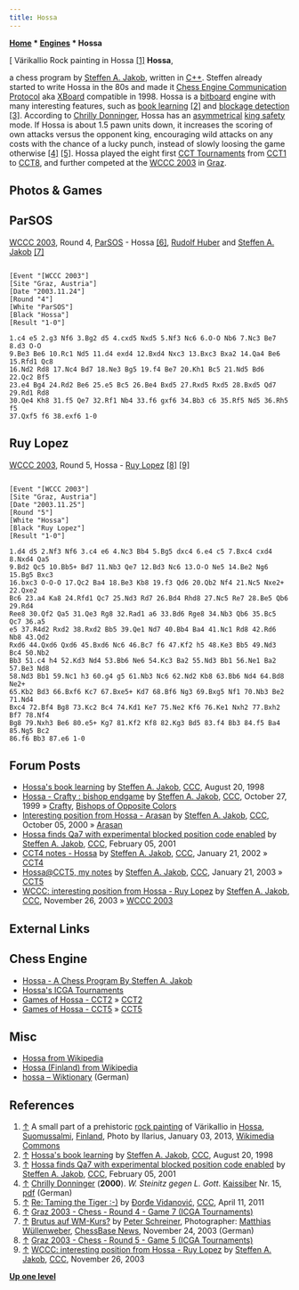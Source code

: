 ```yaml
---
title: Hossa
---
```

**[Home](Home "Home") * [Engines](Engines "Engines") * Hossa**

\[ Värikallio Rock painting in Hossa <a id="cite-note-1" href="#cite-ref-1">[1]</a>
**Hossa**,

a chess program by [Steffen A. Jakob](Steffen_A._Jakob "Steffen A. Jakob"), written in [C++](Cpp "Cpp"). Steffen already started to write Hossa in the 80s and made it [Chess Engine Communication Protocol](Chess_Engine_Communication_Protocol "Chess Engine Communication Protocol") aka [XBoard](XBoard "XBoard") compatible in 1998. Hossa is a [bitboard](Bitboards "Bitboards") engine with many interesting features, such as [book learning](Book_Learning "Book Learning") <a id="cite-note-2" href="#cite-ref-2">[2]</a> and [blockage detection](Blockage_Detection "Blockage Detection") <a id="cite-note-3" href="#cite-ref-3">[3]</a>.
According to [Chrilly Donninger](Chrilly_Donninger "Chrilly Donninger"), Hossa has an [asymmetrical](Asymmetric_Evaluation "Asymmetric Evaluation") [king safety](King_Safety "King Safety") mode. If Hossa is about 1.5 pawn units down, it increases the scoring of own attacks versus the opponent king, encouraging wild attacks on any costs with the chance of a lucky punch, instead of slowly loosing the game otherwise <a id="cite-note-4" href="#cite-ref-4">[4]</a> <a id="cite-note-5" href="#cite-ref-5">[5]</a>.
Hossa played the eight first [CCT Tournaments](CCT_Tournaments "CCT Tournaments") from [CCT1](CCT1 "CCT1") to [CCT8](CCT8 "CCT8"), and further competed at the [WCCC 2003](WCCC_2003 "WCCC 2003") in [Graz](https://en.wikipedia.org/wiki/Graz).

## Photos & Games

## ParSOS

[](https://de.chessbase.com/post/brutus-auf-wm-kurs-)
[WCCC 2003](WCCC_2003 "WCCC 2003"), Round 4, [ParSOS](ParSOS "ParSOS") - Hossa <a id="cite-note-6" href="#cite-ref-6">[6]</a>, [Rudolf Huber](Rudolf_Huber "Rudolf Huber") and [Steffen A. Jakob](Steffen_A._Jakob "Steffen A. Jakob") <a id="cite-note-7" href="#cite-ref-7">[7]</a>

```

[Event "[WCCC 2003"]
[Site "Graz, Austria"]
[Date "2003.11.24"]
[Round "4"]
[White "ParSOS"]
[Black "Hossa"]
[Result "1-0"]

1.c4 e5 2.g3 Nf6 3.Bg2 d5 4.cxd5 Nxd5 5.Nf3 Nc6 6.O-O Nb6 7.Nc3 Be7 8.d3 O-O 
9.Be3 Be6 10.Rc1 Nd5 11.d4 exd4 12.Bxd4 Nxc3 13.Bxc3 Bxa2 14.Qa4 Be6 15.Rfd1 Qc8 
16.Nd2 Rd8 17.Nc4 Bd7 18.Ne3 Bg5 19.f4 Be7 20.Kh1 Bc5 21.Nd5 Bd6 22.Qc2 Bf5 
23.e4 Bg4 24.Rd2 Be6 25.e5 Bc5 26.Be4 Bxd5 27.Rxd5 Rxd5 28.Bxd5 Qd7 29.Rd1 Rd8 
30.Qe4 Kh8 31.f5 Qe7 32.Rf1 Nb4 33.f6 gxf6 34.Bb3 c6 35.Rf5 Nd5 36.Rh5 f5 
37.Qxf5 f6 38.exf6 1-0 

```

## Ruy Lopez

[WCCC 2003](WCCC_2003 "WCCC 2003"), Round 5, Hossa - [Ruy Lopez](Ruy_Lopez "Ruy Lopez") <a id="cite-note-8" href="#cite-ref-8">[8]</a> <a id="cite-note-9" href="#cite-ref-9">[9]</a>

```

[Event "[WCCC 2003"]
[Site "Graz, Austria"]
[Date "2003.11.25"]
[Round "5"]
[White "Hossa"]
[Black "Ruy Lopez"]
[Result "1-0"]

1.d4 d5 2.Nf3 Nf6 3.c4 e6 4.Nc3 Bb4 5.Bg5 dxc4 6.e4 c5 7.Bxc4 cxd4 8.Nxd4 Qa5 
9.Bd2 Qc5 10.Bb5+ Bd7 11.Nb3 Qe7 12.Bd3 Nc6 13.O-O Ne5 14.Be2 Ng6 15.Bg5 Bxc3 
16.bxc3 O-O-O 17.Qc2 Ba4 18.Be3 Kb8 19.f3 Qd6 20.Qb2 Nf4 21.Nc5 Nxe2+ 22.Qxe2 
Bc6 23.a4 Ka8 24.Rfd1 Qc7 25.Nd3 Rd7 26.Bd4 Rhd8 27.Nc5 Re7 28.Be5 Qb6 29.Rd4 
Ree8 30.Qf2 Qa5 31.Qe3 Rg8 32.Rad1 a6 33.Bd6 Rge8 34.Nb3 Qb6 35.Bc5 Qc7 36.a5 
e5 37.R4d2 Rxd2 38.Rxd2 Bb5 39.Qe1 Nd7 40.Bb4 Ba4 41.Nc1 Rd8 42.Rd6 Nb8 43.Qd2 
Rxd6 44.Qxd6 Qxd6 45.Bxd6 Nc6 46.Bc7 f6 47.Kf2 h5 48.Ke3 Bb5 49.Nd3 Bc4 50.Nb2 
Bb3 51.c4 h4 52.Kd3 Nd4 53.Bb6 Ne6 54.Kc3 Ba2 55.Nd3 Bb1 56.Ne1 Ba2 57.Be3 Nd8 
58.Nd3 Bb1 59.Nc1 h3 60.g4 g5 61.Nb3 Nc6 62.Nd2 Kb8 63.Bb6 Nd4 64.Bd8 Ne2+ 
65.Kb2 Bd3 66.Bxf6 Kc7 67.Bxe5+ Kd7 68.Bf6 Ng3 69.Bxg5 Nf1 70.Nb3 Be2 71.Nd4 
Bxc4 72.Bf4 Bg8 73.Kc2 Bc4 74.Kd1 Ke7 75.Ne2 Kf6 76.Ke1 Nxh2 77.Bxh2 Bf7 78.Nf4 
Bg8 79.Nxh3 Be6 80.e5+ Kg7 81.Kf2 Kf8 82.Kg3 Bd5 83.f4 Bb3 84.f5 Ba4 85.Ng5 Bc2 
86.f6 Bb3 87.e6 1-0 

```

## Forum Posts

- [Hossa's book learning](https://www.stmintz.com/ccc/index.php?id=25160) by [Steffen A. Jakob](Steffen_A._Jakob "Steffen A. Jakob"), [CCC](CCC "CCC"), August 20, 1998
- [Hossa - Crafty : bishop endgame](https://www.stmintz.com/ccc/index.php?id=75112) by [Steffen A. Jakob](Steffen_A._Jakob "Steffen A. Jakob"), [CCC](CCC "CCC"), October 27, 1999 » [Crafty](Crafty "Crafty"), [Bishops of Opposite Colors](Bishops_of_Opposite_Colors "Bishops of Opposite Colors")
- [Interesting position from Hossa - Arasan](https://www.stmintz.com/ccc/index.php?id=131638) by [Steffen A. Jakob](Steffen_A._Jakob "Steffen A. Jakob"), [CCC](CCC "CCC"), October 05, 2000 » [Arasan](Arasan "Arasan")
- [Hossa finds Qa7 with experimental blocked position code enabled](https://www.stmintz.com/ccc/index.php?id=153437) by [Steffen A. Jakob](Steffen_A._Jakob "Steffen A. Jakob"), [CCC](CCC "CCC"), February 05, 2001
- [CCT4 notes - Hossa](https://www.stmintz.com/ccc/index.php?id=208790) by [Steffen A. Jakob](Steffen_A._Jakob "Steffen A. Jakob"), [CCC](CCC "CCC"), January 21, 2002 » [CCT4](CCT4 "CCT4")
- [Hossa@CCT5, my notes](https://www.stmintz.com/ccc/index.php?id=278577) by [Steffen A. Jakob](Steffen_A._Jakob "Steffen A. Jakob"), [CCC](CCC "CCC"), January 21, 2003 » [CCT5](CCT5 "CCT5")
- [WCCC: interesting position from Hossa - Ruy Lopez](https://www.stmintz.com/ccc/index.php?id=330695) by [Steffen A. Jakob](Steffen_A._Jakob "Steffen A. Jakob"), [CCC](CCC "CCC"), November 26, 2003 » [WCCC 2003](WCCC_2003 "WCCC 2003")

## External Links

## Chess Engine

- [Hossa - A Chess Program By Steffen A. Jakob](http://www.jakob.at/steffen/hossa/)
- [Hossa's ICGA Tournaments](https://www.game-ai-forum.org/icga-tournaments/program.php?id=122)
- [Games of Hossa - CCT2](http://www.jakob.at/steffen/hossa/cct2.html) » [CCT2](CCT2 "CCT2")
- [Games of Hossa - CCT5](http://www.jakob.at/steffen/hossa/cct5.html) » [CCT5](CCT5 "CCT5")

## Misc

- [Hossa from Wikipedia](https://en.wikipedia.org/wiki/Hossa)
- [Hossa (Finland) from Wikipedia](<https://en.wikipedia.org/wiki/Hossa_(Finland)>)
- [hossa – Wiktionary](https://de.wiktionary.org/wiki/hossa) (German)

## References

1. <a id="cite-ref-1" href="#cite-note-1">↑</a> A small part of a prehistoric [rock painting](https://en.wikipedia.org/wiki/Finnish_rock_art) of Värikallio in [Hossa](<https://en.wikipedia.org/wiki/Hossa_(Finland)>), [Suomussalmi](https://en.wikipedia.org/wiki/Suomussalmi), [Finland](https://en.wikipedia.org/wiki/Finland), Photo by Ilarius, January 03, 2013, [Wikimedia Commons](https://en.wikipedia.org/wiki/Wikimedia_Commons)
1. <a id="cite-ref-2" href="#cite-note-2">↑</a> [Hossa's book learning](https://www.stmintz.com/ccc/index.php?id=25160) by [Steffen A. Jakob](Steffen_A._Jakob "Steffen A. Jakob"), [CCC](CCC "CCC"), August 20, 1998
1. <a id="cite-ref-3" href="#cite-note-3">↑</a> [Hossa finds Qa7 with experimental blocked position code enabled](https://www.stmintz.com/ccc/index.php?id=153437) by [Steffen A. Jakob](Steffen_A._Jakob "Steffen A. Jakob"), [CCC](CCC "CCC"), February 05, 2001
1. <a id="cite-ref-4" href="#cite-note-4">↑</a> [Chrilly Donninger](Chrilly_Donninger "Chrilly Donninger") (**2000**). *W. Steinitz gegen L. Gott*. [Kaissiber](http://de.wikipedia.org/wiki/Kaissiber) Nr. 15, [pdf](http://www.mustrum.de/chrilly/kaissiber15.pdf) (German)
1. <a id="cite-ref-5" href="#cite-note-5">↑</a> [Re: Taming the Tiger :-)](http://www.talkchess.com/forum/viewtopic.php?topic_view=threads&p=402729&t=38726) by [Đorđe Vidanović](%C4%90or%C4%91e_Vidanovi%C4%87 "Đorđe Vidanović"), [CCC](CCC "CCC"), April 11, 2011
1. <a id="cite-ref-6" href="#cite-note-6">↑</a> [Graz 2003 - Chess - Round 4 - Game 7 (ICGA Tournaments)](https://www.game-ai-forum.org/icga-tournaments/round.php?tournament=2&round=4&id=7)
1. <a id="cite-ref-7" href="#cite-note-7">↑</a> [Brutus auf WM-Kurs?](https://de.chessbase.com/post/brutus-auf-wm-kurs-) by [Peter Schreiner](Peter_Schreiner "Peter Schreiner"), Photographer: [Matthias Wüllenweber](Matthias_W%C3%BCllenweber "Matthias Wüllenweber"), [ChessBase News](ChessBase "ChessBase"), November 24, 2003 (German)
1. <a id="cite-ref-8" href="#cite-note-8">↑</a> [Graz 2003 - Chess - Round 5 - Game 5 (ICGA Tournaments)](https://www.game-ai-forum.org/icga-tournaments/round.php?tournament=2&round=5&id=5)
1. <a id="cite-ref-9" href="#cite-note-9">↑</a> [WCCC: interesting position from Hossa - Ruy Lopez](https://www.stmintz.com/ccc/index.php?id=330695) by [Steffen A. Jakob](Steffen_A._Jakob "Steffen A. Jakob"), [CCC](CCC "CCC"), November 26, 2003

**[Up one level](Engines "Engines")**

